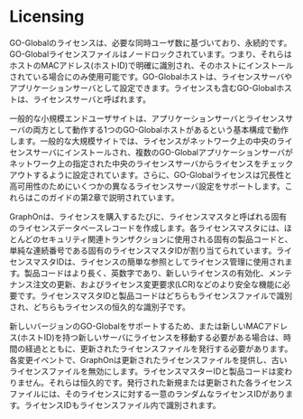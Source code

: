 # Licensing

GO-Globalのライセンスは、必要な同時ユーザ数に基づいており、永続的です。GO-Globalライセンスファイルはノードロックされています。つまり、それらはホストのMACアドレス(ホストID)で明確に識別され、そのホストにインストールされている場合にのみ使用可能です。GO-Globalホストは、ライセンスサーバやアプリケーションサーバとして設定できます。ライセンスも含むGO-Globalホストは、ライセンスサーバと呼ばれます。

一般的な小規模エンドユーザサイトは、アプリケーションサーバとライセンスサーバの両方として動作する1つのGO-Globalホストがあるという基本構成で動作します。一般的な大規模サイトでは、ライセンスがネットワーク上の中央のライセンスサーバにインストールされ、複数のGO-Globalアプリケーションサーバがネットワーク上の指定された中央のライセンスサーバからライセンスをチェックアウトするように設定されています。さらに、GO-Globalライセンスは冗長性と高可用性のためにいくつかの異なるライセンスサーバ設定をサポートします。これらはこのガイドの第2章で説明されています。

GraphOnは、ライセンスを購入するたびに、ライセンスマスタと呼ばれる固有のライセンスデータベースレコードを作成します。各ライセンスマスタには、ほとんどのセキュリティ関連トランザクションに使用される固有の製品コードと、単純な連続番号である固有のライセンスマスタIDが割り当てられています。ライセンスマスタIDは、ライセンスの簡単な参照としてライセンス管理に使用されます。製品コードはより長く、英数字であり、新しいライセンスの有効化、メンテナンス注文の更新、およびライセンス変更要求(LCR)などのより安全な機能に必要です。ライセンスマスタIDと製品コードはどちらもライセンスファイルで識別され、どちらもライセンスの恒久的な識別子です。

新しいバージョンのGO-Globalをサポートするため、または新しいMACアドレス(ホストID)を持つ新しいサーバにライセンスを移動する必要がある場合は、時間の経過とともに、更新されたライセンスファイルを発行する必要があります。各変更イベントで、GraphOnは更新されたライセンスファイルを提供し、古いライセンスファイルを無効にします。ライセンスマスターIDと製品コードは変わりません。それらは恒久的です。発行された新規または更新された各ライセンスファイルには、そのライセンスに対する一意のランダムなライセンスIDがあります。ライセンスIDもライセンスファイル内で識別されます。

